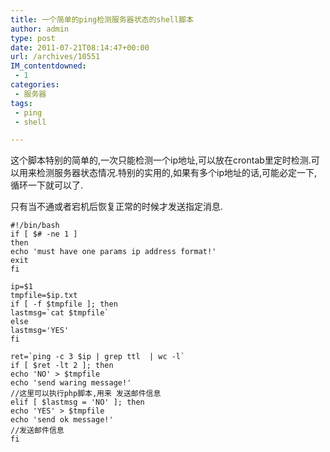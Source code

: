 ```yaml
---
title: 一个简单的ping检测服务器状态的shell脚本
author: admin
type: post
date: 2011-07-21T08:14:47+00:00
url: /archives/10551
IM_contentdowned:
 - 1
categories:
 - 服务器
tags:
 - ping
 - shell

---
```

这个脚本特别的简单的,一次只能检测一个ip地址,可以放在crontab里定时检测.可以用来检测服务器状态情况.特别的实用的,如果有多个ip地址的话,可能必定一下,循环一下就可以了.

只有当不通或者宕机后恢复正常的时候才发送指定消息.

```
#!/bin/bash
if [ $# -ne 1 ]
then
echo 'must have one params ip address format!'
exit
fi

ip=$1
tmpfile=$ip.txt
if [ -f $tmpfile ]; then
lastmsg=`cat $tmpfile`
else
lastmsg='YES'
fi

ret=`ping -c 3 $ip | grep ttl  | wc -l`
if [ $ret -lt 2 ]; then
echo 'NO' > $tmpfile
echo 'send waring message!'
//这里可以执行php脚本,用来 发送邮件信息
elif [ $lastmsg = 'NO' ]; then
echo 'YES' > $tmpfile
echo 'send ok message!'
//发送邮件信息
fi
```